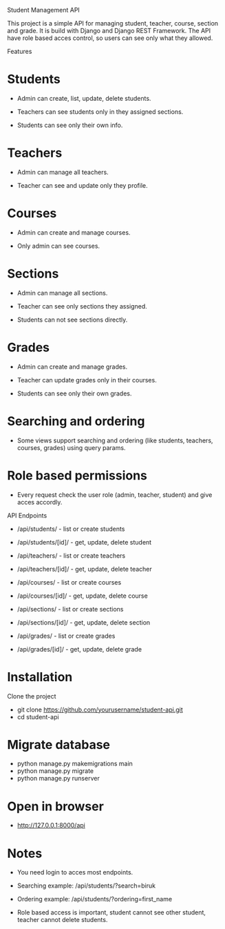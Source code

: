 Student Management API

This project is a simple API for managing student, teacher, course, section and grade. It is build with Django and Django REST Framework. The API have role based acces control, so users can see only what they allowed.

Features

# Students

- Admin can create, list, update, delete students.

- Teachers can see students only in they assigned sections.

- Students can see only their own info.

# Teachers

- Admin can manage all teachers.

- Teacher can see and update only they profile.

# Courses

- Admin can create and manage courses.

- Only admin can see courses.

# Sections

- Admin can manage all sections.

- Teacher can see only sections they assigned.

- Students can not see sections directly.

# Grades

- Admin can create and manage grades.

- Teacher can update grades only in their courses.

- Students can see only their own grades.

# Searching and ordering

- Some views support searching and ordering (like students, teachers, courses, grades) using query params.

# Role based permissions

- Every request check the user role (admin, teacher, student) and give acces accordly.

API Endpoints

- /api/students/ - list or create students

- /api/students/[id]/ - get, update, delete student

- /api/teachers/ - list or create teachers

- /api/teachers/[id]/ - get, update, delete teacher

- /api/courses/ - list or create courses

- /api/courses/[id]/ - get, update, delete course

- /api/sections/ - list or create sections

- /api/sections/[id]/ - get, update, delete section

- /api/grades/ - list or create grades

- /api/grades/[id]/ - get, update, delete grade

# Installation

Clone the project

- git clone https://github.com/yourusername/student-api.git
- cd student-api

# Migrate database

- python manage.py makemigrations main
- python manage.py migrate
- python manage.py runserver

# Open in browser

- http://127.0.0.1:8000/api

# Notes

- You need login to acces most endpoints.

- Searching example: /api/students/?search=biruk

- Ordering example: /api/students/?ordering=first_name

- Role based access is important, student cannot see other student, teacher cannot delete students.
